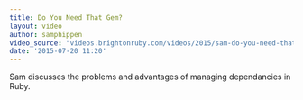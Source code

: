 ```yaml
---
title: Do You Need That Gem?
layout: video
author: samphippen
video_source: "videos.brightonruby.com/videos/2015/sam-do-you-need-that-gem.mp4"
date: '2015-07-20 11:20'
---
```


Sam discusses the problems and advantages of managing dependancies in Ruby.
